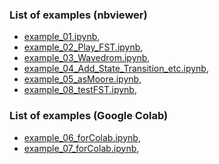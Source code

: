 ### List of examples (nbviewer)

- [example_01.ipynb](https://nbviewer.jupyter.org/github/MorriganR/SciPyFST/blob/main/examples/example_01.ipynb "example_01"),
- [example_02_Play_FST.ipynb](https://nbviewer.jupyter.org/github/MorriganR/SciPyFST/blob/main/examples/example_02_Play_FST.ipynb "example_02_Play_FST"),
- [example_03_Wavedrom.ipynb](https://nbviewer.jupyter.org/github/MorriganR/SciPyFST/blob/main/examples/example_03_Wavedrom.ipynb "example_03_Wavedrom"),
- [example_04_Add_State_Transition_etc.ipynb](https://nbviewer.jupyter.org/github/MorriganR/SciPyFST/blob/main/examples/example_04_Add_State_Transition_etc.ipynb "example_04_Add_State_Transition_etc"),
- [example_05_asMoore.ipynb](https://nbviewer.jupyter.org/github/MorriganR/SciPyFST/blob/main/examples/example_05_asMoore.ipynb "example_05_asMoore"),
- [example_08_testFST.ipynb](https://nbviewer.jupyter.org/github/MorriganR/SciPyFST/blob/main/examples/example_08_testFST.ipynb "example_08_testFST"),

### List of examples (Google Colab)

- [example_06_forColab.ipynb](https://colab.research.google.com/github/MorriganR/SciPyFST/blob/main/examples/example_06_forColab.ipynb "example_06_forColab"),
- [example_07_forColab.ipynb](https://colab.research.google.com/github/MorriganR/SciPyFST/blob/main/examples/example_07_forColab.ipynb "example_07_forColab"),
